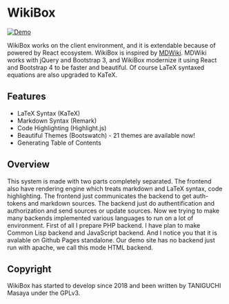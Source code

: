 # WikiBox 
[![Demo](https://img.shields.io/badge/Demo-GitHub%20Pages-yellowgreen.svg)](https://ta2gch.github.io/wikibox/cosmo/)

WikiBox works on the client environment, and it is extendable because of powered by React ecosystem.
WikiBox is inspired by [MDWiki](https://mdwiki.info/). MDWiki works with jQuery and Bootstrap 3, and WikiBox modernize it using React and Bootstrap 4 to be faster and beautiful. Of course LaTeX syntaxed equations are also upgraded to KaTeX.

## Features

- LaTeX Syntax (KaTeX)
- Markdown Syntax (Remark)
- Code Highlighting (Highlight.js)
- Beautiful Themes (Bootswatch) - 21 themes are available now!
- Generating Table of Contents

## Overview

This system is made with two parts completely separated. The frontend also have rendering engine which treats markdown and LaTeX syntax, code highlighting. The frontend just communicates the backend to get auth-tokens and markdown sources. The backend just do authentification and authorization and send sources or update sources. Now we trying to make many backends implemented various languages to run on a lot of environment. First of all I prepare PHP backend. I have plan to make Common Lisp backend and JavaScript backend. And I notice you that it is avalable on Github Pages standalone. Our demo site has no backend just run with apache, we call this mode HTML backend.

## Copyright

WikiBox has started to develop since 2018 and been written by TANIGUCHI Masaya under the GPLv3.
